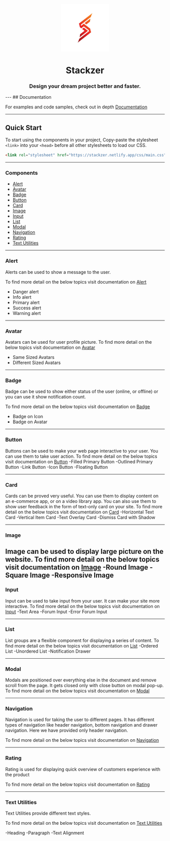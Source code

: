 <div align="center">
<img src="assets/brand-logos/brand-logo.jpg" alt="stackzer-logo" width="150px" height="150px" />
  

# Stackzer
  
### Design your dream project better and faster.
  </div>
  ---
  ## Documentation

For examples and code samples, check out in depth [Documentation](https://stackzer.netlify.app/)

---

## Quick Start

To start using the components in your project, Copy-paste the stylesheet `<link>` into your `<head>` before all other stylesheets to load our CSS.

```html
<link rel="stylesheet" href="https://stackzer.netlify.app/css/main.css" />
```
  ---
### Components
  <ul>
 <li >
   <a  href="../components/alert.html">Alert</a>
 </li>
 <li >
   <a  href="../components/avatar.html">Avatar</a>
 </li>
 <li >
   <a  href="../components/badge.html">Badge</a>
 </li>
 <li >
   <a  href="../components/button.html">Button</a>
 </li>
 <li >
   <a  href="../components/card.html">Card</a>
 </li>
 <li >
   <a  href="../components/image.html">Image</a>
 </li>
 <li >
   <a  href="../components/input.html">Input</a>
 </li>
 <li >
   <a  href="../components/list.html">List</a>
 </li>
 <li >
   <a  href="../components/modal.html">Modal</a>
 </li>
 <li >
   <a  href="../components/navigation.html">Navigation</a>
 </li>
 <li >
   <a  href="../components/rating.html">Rating</a>
 </li>
 <li >
   <a  href="../components/textutilities.html">Text Utilities</a>
 </li>
  </ul>
  
  ---
  
  
  ### Alert
  
  Alerts can be used to show a message to the user.
  
  To find more detail on the below topics visit documentation on [Alert](https://stackzer.netlify.app/pages/components/alert.html)

-   Danger alert
-   Info alert
-   Primary alert
-   Success alert
-   Warning alert
---  
### Avatar
  Avatars can be used for user profile picture.
  To find more detail on the below topics visit documentation on [Avatar](https://stackzer.netlify.app/pages/components/avatar.html)
  - Same Sized Avatars
  - Different Sized Avatars
  ---
  ### Badge
  Badge can be used to show either status of the user (online, or offline) or you can use it show notification count.
  
  To find more detail on the below topics visit documentation on [Badge](https://stackzer.netlify.app/pages/components/badge.html)
- Badge on Icon
- Badge on Avatar
---
### Button

Buttons can be used to make your web page interactive to your user. You can use them to take user action.
 To find more detail on the below topics visit documentation on [Button](https://stackzer.netlify.app/pages/components/button.html)
-Filled Primary Button
-Outlined Primary Button
-Link Button
-Icon Button
-Floating Button

---

### Card
Cards can be proved very useful. You can use them to display content on an e-commerce app, or on a video library app. You can also use them to show user feedback in the form of text-only card on your site.
 To find more detail on the below topics visit documentation on [Card](https://stackzer.netlify.app/pages/components/card.html)
 -Horizontal Text Card
 -Vertical Item Card
 -Text Overlay Card
 -Dismiss Card with Shadow
 
---
### Image
Image can be used to display large picture on the website.
To find more detail on the below topics visit documentation on [Image](https://stackzer.netlify.app/pages/components/image.html)
-Round Image
-Square Image
-Responsive Image
---

### Input
Input can be used to take input from your user. It can make your site more interactive.
To find more detail on the below topics visit documentation on [Input](https://stackzer.netlify.app/pages/components/input.html)
-Text Area
-Forum Input
-Error Forum Input

---

### List
List groups are a flexible component for displaying a series of content.
To find more detail on the below topics visit documentation on [List](https://stackzer.netlify.app/pages/components/list.html)
-Ordered List
-Unordered List
-Notification Drawer

---

### Modal
Modals are positioned over everything else in the document and remove scroll from the page. It gets closed only with close button on modal pop-up.
To find more detail on the below topics visit documentation on [Modal](https://stackzer.netlify.app/pages/components/modal.html)

---
### Navigation
Navigation is used for taking the user to different pages. It has different types of navigation like header navigation, bottom navigation and drawer navigation. Here we have provided only header navigation.

To find more detail on the below topics visit documentation on [Navigation](https://stackzer.netlify.app/pages/components/navigation.html)

---
### Rating
Rating is used for displaying quick overview of customers experience with the product

To find more detail on the below topics visit documentation on [Rating](https://stackzer.netlify.app/pages/components/rating.html)

---

### Text Utilities
Text Utilities provide different text styles.

To find more detail on the below topics visit documentation on [Text Utilities](https://stackzer.netlify.app/pages/components/textutilities.html)

-Heading
-Paragraph
-Text Alignment




